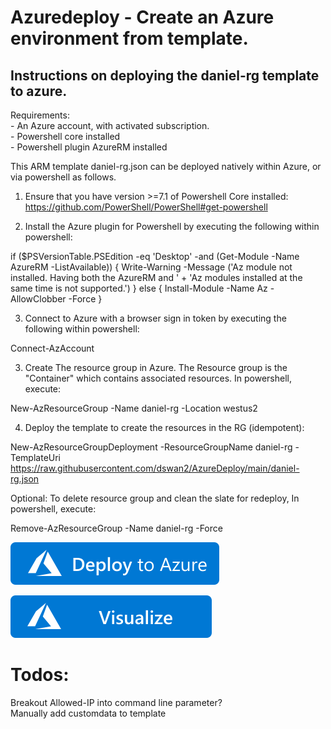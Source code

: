 # Azuredeploy - Create an Azure environment from template.

## Instructions on deploying the daniel-rg template to azure.

Requirements:  
    - An Azure account, with activated subscription.   
    - Powershell core installed  
    - Powershell plugin AzureRM installed  
    
This ARM template daniel-rg.json can be deployed natively within Azure, or via powershell as follows.



1.  Ensure that you have version >=7.1 of Powershell Core installed:  https://github.com/PowerShell/PowerShell#get-powershell


2.  Install the Azure plugin for Powershell by executing the following within powershell:

if ($PSVersionTable.PSEdition -eq 'Desktop' -and (Get-Module -Name AzureRM -ListAvailable)) {
    Write-Warning -Message ('Az module not installed. Having both the AzureRM and ' +
      'Az modules installed at the same time is not supported.')
} else {
    Install-Module -Name Az -AllowClobber -Force
}


3.   Connect to Azure with a browser sign in token by executing the following within powershell:
   
Connect-AzAccount


3.  Create The resource group in Azure.   The Resource group is the "Container" which contains associated resources.  In powershell, execute:

New-AzResourceGroup -Name daniel-rg -Location westus2


4.  Deploy the template to create the resources in the RG (idempotent):

New-AzResourceGroupDeployment -ResourceGroupName daniel-rg -TemplateUri https://raw.githubusercontent.com/dswan2/AzureDeploy/main/daniel-rg.json


Optional:  To delete resource group and clean the slate for redeploy, In powershell, execute:

Remove-AzResourceGroup -Name daniel-rg -Force  


[![Deploy To Azure](https://raw.githubusercontent.com/Azure/azure-quickstart-templates/master/1-CONTRIBUTION-GUIDE/images/deploytoazure.svg?sanitize=true)](https://portal.azure.com/#create/Microsoft.Template/uri/https%3A%2F%2Fraw.githubusercontent.com%2Fdswan2%2FAzureDeploy%2Fmain%2Fdaniel-rg.json)  

[![Visualize](https://raw.githubusercontent.com/Azure/azure-quickstart-templates/master/1-CONTRIBUTION-GUIDE/images/visualizebutton.svg?sanitize=true)](http://armviz.io/#/?load=https%3A%2F%2Fraw.githubusercontent.com%2Fdswan2%2FAzureDeploy%2Fmain%2Fdaniel-rg.json)


# Todos:
  
Breakout Allowed-IP into command line parameter?  
Manually add customdata to template  

